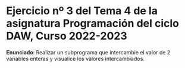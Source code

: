 # Ejercicio nº 3 del Tema 4 de la asignatura Programación del ciclo DAW, Curso 2022-2023
**Enunciado**: Realizar un subprograma que intercambie el valor de 2 variables enteras y visualice los valores intercambiados.
